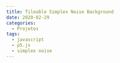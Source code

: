 ```yaml
---
title: Tileable Simplex Noise Background
date: 2020-02-29
categories:
  - Projetos
tags:
  - javascript
  - p5.js
  - simplex noise
---
```

